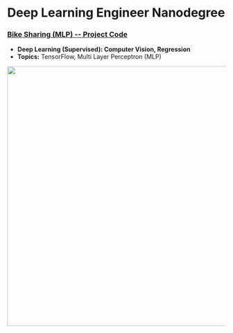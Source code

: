 # Deep Learning Engineer Nanodegree

### [Bike Sharing (MLP) -- Project Code](https://github.com/jquickgh/bike-sharing)
- **Deep Learning (Supervised): Computer Vision, Regression**
- **Topics:** TensorFlow, Multi Layer Perceptron (MLP)
<img src="https://github.com/jquickgh/bike-sharing-mlp/blob/master/lime-bike.jpg" width="600">

